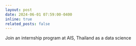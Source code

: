```yaml
---
layout: post
date: 2024-06-01 07:59:00-0400
inline: true
related_posts: false
---
```


Join an internship program at AIS, Thailand as a data science